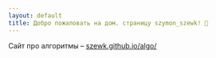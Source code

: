```yaml
---
layout: default
title: Добро пожаловать на дом. страницу szymon_szewk! 🖖
---
```


Сайт про алгоритмы – [szewk.github.io/algo/](https://szewk.github.io/algo/)


